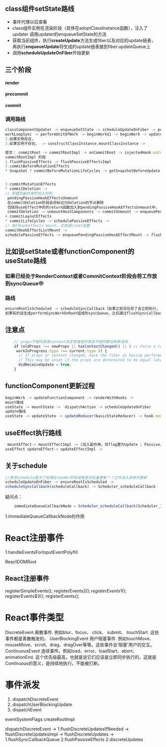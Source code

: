 
## class组件setState路线
* 事件代理以后查看
* class组件实例在渲染阶段（具体在adoptClassInstance函数），注入了updater
  调用updater的enqueueSetState的方法
* 获取当前组件，执行**createUpdate**方法生成fiber以及对应的update链表，
  再执行**enqueueUpdate**将生成的update链表接到fiber.updateQueue上
* 调用**scheduleUpdateOnFiber**开始更新


## 三个阶段
#### render
#### precommit
#### commit


### 调用路线
```javascript
classComponentUpdater -> enqueueSetState -> scheduleUpdateOnFiber -> performSyncWorkOnRoot（在这里循环工作，循环结束了提交 -> commitRoot） -> renderRootSync (在这个阶段 executionContext |= RenderContext) ->
workLoopSync -> performUnitOfWork -> beginWork$1 -> beginWork -> updateClassComponent ->  
1.如果实例存在，
2.如果实例不存在， -> constructClassInstance,mountClassInstance -> 
```
```javascript
提交： commitRoot -> commitRootImpl -> onCommitRoot -> injectedHook.onCommitFiberRoot
commitRootImpl 阶段
1.flushPassiveEffects -> flushPassiveEffectsImpl
2.commitBeforeMutationEffects 
* Snapshot ? commitBeforeMutationLifeCycles -> getSnapshotBeforeUpdate
```

```javascript

3.commitMutationEffects
* commitDeletion -> 
// 卸载的副作用的加入时机 
 pendingPassiveHookEffectsUnmount
 在commitDeletion阶段会将标记为Deletion的节点删除
 包括将useEffect中的的return函数加入到pendingPassiveHookEffectsUnmount中，
 commitDeletion -> unmountHostComponents -> commitUnmount -> enqueuePendingPassiveHookEffectUnmount -> pendingPassiveHookEffectsUnmount.push(effect, fiber) -> 
4.commitLayoutEffects
* commitLifeCycles -> schedulePassiveEffects -> 
// 执行hookeffects mount，也就是creat函数
commitHookEffectListMount -> 
schedulePassiveEffects -> enqueuePendingPassiveHookEffectMount -> flushPassiveEffects 1.清空卸载的副作用 2.生成新的卸载副作用 -> flushSyncCallbackQueue
```

## 比如说setState或者functionComponent的useState路线
### 如果已经处于RenderContext或者CommitContext阶段会将工作放到syncQueue中
### 路线 
```javascript
ensureRootIsScheduled -> scheduleSyncCallback（如果之前没任务了会立即执行，
如果有的话生成performSyncWorkOnRoot组成的syncQueue，之后通过flushSyncCallbackQueue清空）
```


<!-- overrideHookState -->


## 注意点
```javascript
    // props不相同或者context改变或者组件类型不相同都会刷新渲染
    if (oldProps !== newProps || hasContextChanged() || ( // Force a re-render if the implementation changed due to hot reload:
     workInProgress.type !== current.type )) {
      // If props or context changed, mark the fiber as having performed work.
      // This may be unset if the props are determined to be equal later (memo).
      didReceiveUpdate = true;
    }
```

## functionComponent更新过程
```javascript
beginWork -> updateFunctionComponent -> renderWithHooks ->
mount路线
useState -> mountState ->  dispatchAction -> scheduleUpdateOnFiber 
update路线
useState -> updateState -> updateReducer(basicStateReducer) -> hook.memoizedState = newState
```


## useEffect执行路线
```javascript
 mountEffect-> mountEffectImpl -> (加入副作用，将flag置为Update | Passive，判断deps是否每个元素都一样 ) hook.memoizedState = effects -> 
useEffect updateEffect-> updateEffectImpl -> 
```

## 关于schedule 

```javascript
//感觉schedule是为了处理在render阶段或者是非批量更新？？之外加入进来的更新
scheduleUpdateOnFiber -> ensureRootIsScheduled -> 
scheduleSyncCallback(scheduleCallback) -> Scheduler_scheduleCallback
```



疑问点：
```javascript
    immediateQueueCallbackNode = Scheduler_scheduleCallback(Scheduler_ImmediatePriority, flushSyncCallbackQueueImpl);
```
1.immediateQueueCallbackNode的作用


# React注册事件
1.handleEventsForInputEventPolyfill


ReactDOMRoot

## React注册事件
registerSimpleEvents();
registerEvents$2();
registerEvents$1();
registerEvents$3();
registerEvents();

# React事件类型
DiscreteEvent 离散事件. 例如blur、focus、 click、 submit、 touchStart. 这些事件都是离散触发的。
UserBlockingEvent 用户阻塞事件. 例如touchMove、mouseMove、scroll、drag、dragOver等等。这些事件会'阻塞'用户的交互。
ContinuousEvent 连续事件。例如load、error、loadStart、abort、animationEnd. 这个优先级最高，也就是说它们应该是立即同步执行的，这就是Continuous的意义，是持续地执行，不能被打断。
# 事件派发
1. dispatchDiscreteEvent
2. dispatchUserBlockingUpdate
3. dispatchEvent

eventSystemFlags
createRootImpl

dispatchDiscreteEvent -> 
1.flushDiscreteUpdatesIfNeeded -> flushDiscreteUpdatesImpl -> flushDiscreteUpdates -> 1.flushSyncCallbackQueue 2.flushPassiveEffects
2.discreteUpdates